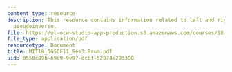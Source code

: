 ```yaml
---
content_type: resource
description: This resource contains information related to left and right inverses;
  pseudoinverse.
file: https://ol-ocw-studio-app-production.s3.amazonaws.com/courses/18-06sc-linear-algebra-fall-2011/0550c89b69c99e97dcbf52074e293308_MIT18_06SCF11_Ses3.8sum.pdf
file_type: application/pdf
resourcetype: Document
title: MIT18_06SCF11_Ses3.8sum.pdf
uid: 0550c89b-69c9-9e97-dcbf-52074e293308
---
```


